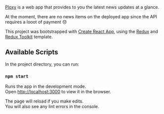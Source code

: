 [Ploxy](https://ploxy-ccf01.web.app) is a web app that provides to you the latest news updates at a glance.

At the moment, there are no news items on the deployed app since the API requires a looot of payment :disappointed:

This project was bootstrapped with [Create React App](https://github.com/facebook/create-react-app), using the [Redux](https://redux.js.org/) and [Redux Toolkit](https://redux-toolkit.js.org/) template.

## Available Scripts

In the project directory, you can run:

### `npm start`

Runs the app in the development mode.<br />
Open [http://localhost:3000](http://localhost:3000) to view it in the browser.

The page will reload if you make edits.<br />
You will also see any lint errors in the console.
